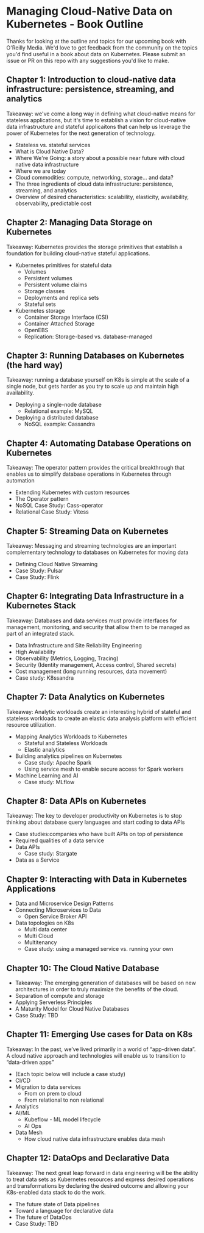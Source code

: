# Managing Cloud-Native Data on Kubernetes - Book Outline

Thanks for looking at the outline and topics for our upcoming book with O'Reilly Media. 
We'd love to get feedback from the community on the topics you'd find useful in a book about data on Kubernetes. 
Please submit an issue or PR on this repo with any suggestions you'd like to make.


## Chapter 1: Introduction to cloud-native data infrastructure: persistence, streaming, and analytics
Takeaway: we've come a long way in defining what cloud-native means for stateless applications, but it's time to establish a vision for cloud-native data infrastructure and stateful applicaitons that can help us leverage the power of Kubernetes for the next generation of technology.

*   Stateless vs. stateful services
*   What is Cloud Native Data?
*   Where We're Going: a story about a possible near future with cloud native data infrastructure
*   Where we are today
*   Cloud commodities: compute, networking, storage… and data?
*   The three ingredients of cloud data infrastructure: persistence, streaming, and analytics
*   Overview of desired characteristics: scalability, elasticity, availability, observability, predictable cost

## Chapter 2: Managing Data Storage on Kubernetes
Takeaway: Kubernetes provides the storage primitives that establish a foundation for building cloud-native stateful applications.

*   Kubernetes primitives for stateful data
    *   Volumes
    *   Persistent volumes
    *   Persistent volume claims
    *   Storage classes
    *   Deployments and replica sets
    *   Stateful sets
*   Kubernetes storage
    *   Container Storage Interface (CSI) 
    *   Container Attached Storage
    *   OpenEBS
    *   Replication: Storage-based vs. database-managed 

## Chapter 3: Running Databases on Kubernetes (the hard way)
Takeaway: running a database yourself on K8s is simple at the scale of a single node, but gets harder as you try to scale up and maintain high availability.

*   Deploying a single-node database
    *   Relational example: MySQL
*   Deploying a distributed database
    *   NoSQL example: Cassandra

## Chapter 4: Automating Database Operations on Kubernetes
Takeaway: The operator pattern provides the critical breakthrough that enables us to simplify database operations in Kubernetes through automation

*   Extending Kubernetes with custom resources
*   The Operator pattern
*   NoSQL Case Study: Cass-operator
*   Relational Case Study: Vitess

## Chapter 5: Streaming Data on Kubernetes
Takeaway: Messaging and streaming technologies are an important complementary technology to databases on Kubernetes for moving data

*   Defining Cloud Native Streaming
*   Case Study: Pulsar
*   Case Study: Flink

## Chapter 6: Integrating Data Infrastructure in a Kubernetes Stack
Takeaway: Databases and data services must provide interfaces for management, monitoring, and security that allow them to be managed as part of an integrated stack. 

*   Data Infrastructure and Site Reliability Engineering
*   High Availability
*   Observability (Metrics, Logging, Tracing)
*   Security (Identity management, Access control, Shared secrets)
*   Cost management (long running resources, data movement)
*   Case study: K8ssandra

## Chapter 7: Data Analytics on Kubernetes
Takeaway: Analytic workloads create an interesting hybrid of stateful and stateless workloads to create an elastic data analysis platform with efficient resource utilization. 

*   Mapping Analytics Workloads to Kubernetes
    *   Stateful and Stateless Workloads
    *   Elastic analytics
*   Building analytics pipelines on Kubernetes
    *   Case study: Apache Spark
    *   Using service mesh to enable secure access for Spark workers
*  Machine Learning and AI
    *   Case study: MLflow

## Chapter 8: Data APIs on Kubernetes
Takeaway: The key to developer productivity on Kubernetes is to stop thinking about database query languages and start coding to data APIs

*   Case studies:companies who have built APIs on top of persistence
*   Required qualities of a data service
*   Data APIs
    *   Case study: Stargate
*   Data as a Service

## Chapter 9: Interacting with Data in Kubernetes Applications
*   Data and Microservice Design Patterns
*   Connecting Microservices to Data
    *   Open Service Broker API
*   Data topologies on K8s
    *   Multi data center
    *   Multi Cloud
    *   Multitenancy
    *   Case study: using a managed service vs. running your own

## Chapter 10: The Cloud Native Database
*   Takeaway: The emerging generation of databases will be based on new architectures in order to truly maximize the benefits of the cloud.
*   Separation of compute and storage
*   Applying Serverless Principles
*   A Maturity Model for Cloud Native Databases
*   Case Study: TBD

## Chapter 11: Emerging Use cases for Data on K8s
Takeaway: In the past, we’ve lived primarily in a world of “app-driven data”. A cloud native approach and technologies will enable us to transition to “data-driven apps”

*   (Each topic below will include a case study)
*   CI/CD
*   Migration to data services
    *   From on prem to cloud
    *   From relational to non relational
*   Analytics
*   AI/ML
    *   Kubeflow - ML model lifecycle
    *   AI Ops
*   Data Mesh 
    *   How cloud native data infrastructure enables data mesh

## Chapter 12: DataOps and Declarative Data
Takeaway: The next great leap forward in data engineering will be the ability to treat data sets as Kubernetes resources and express desired operations and transformations by declaring the desired outcome and allowing your K8s-enabled data stack to do the work.

*   The future state of Data pipelines 
*   Toward a language for declarative data
*   The future of DataOps
*   Case Study: TBD
